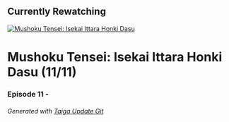 ﻿
## Currently Rewatching

[![Mushoku Tensei: Isekai Ittara Honki Dasu](https://s4.anilist.co/file/anilistcdn/media/anime/cover/medium/bx108465-A0eKcuisIPjm.png)](https://anilist.co/anime/108465)

# Mushoku Tensei: Isekai Ittara Honki Dasu (11/11)

### Episode 11 - 

###### *Generated with [Taiga Update Git](https://github.com/nike4613/taiga-update-git)*